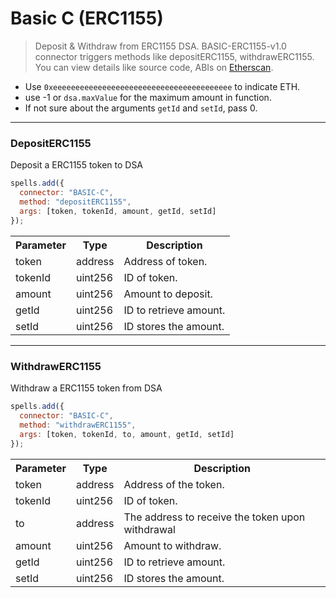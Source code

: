 # Basic C (ERC1155)
> Deposit & Withdraw from ERC1155 DSA.
BASIC-ERC1155-v1.0 connector triggers methods like depositERC1155, withdrawERC1155. You can view details like source code, ABIs on [Etherscan](https://etherscan.io/address/0x6ecbf5a77d65f857c66fe729cb3cd7835369c42b#code).

- Use `0xeeeeeeeeeeeeeeeeeeeeeeeeeeeeeeeeeeeeeeee` to indicate ETH.
- use -1 or `dsa.maxValue` for the maximum amount in function.
- If not sure about the arguments `getId` and `setId`, pass 0.

---

### DepositERC1155

Deposit a ERC1155 token to DSA

```javascript
spells.add({
  connector: "BASIC-C",
  method: "depositERC1155",
  args: [token, tokenId, amount, getId, setId]
});
```

<table class="table">
  <tr>
    <th>Parameter</th>
    <th>Type</th>
    <th>Description</th>
  </tr>
   <tr>
     <td><Badge>token</Badge></td>
     <td><Badge>address</Badge></td>
     <td>Address of token.</td>
   <tr>
   <tr>
     <td><Badge>tokenId</Badge></td>
     <td><Badge>uint256</Badge></td>
     <td>ID of token.</td>
   <tr>
   <tr>
     <td><Badge>amount</Badge></td>
     <td><Badge>uint256</Badge></td>
     <td>Amount to deposit.</td>
   <tr>
   <tr>
     <td><Badge>getId</Badge></td>
     <td><Badge>uint256</Badge></td>
     <td>ID to retrieve amount.</td>
   <tr>
   <tr>
     <td><Badge>setId</Badge></td>
     <td><Badge>uint256</Badge></td>
     <td>ID stores the amount.</td>
   <tr>
</table>

---

### WithdrawERC1155

Withdraw a ERC1155 token from DSA

```javascript
spells.add({
  connector: "BASIC-C",
  method: "withdrawERC1155",
  args: [token, tokenId, to, amount, getId, setId]
});
```

<table class="table">
  <tr>
    <th>Parameter</th>
    <th>Type</th>
    <th>Description</th>
  </tr>
   <tr>
     <td><Badge>token</Badge></td>
     <td><Badge>address</Badge></td>
     <td>Address of the token.</td>
   <tr>
   <tr>
     <td><Badge>tokenId</Badge></td>
     <td><Badge>uint256</Badge></td>
     <td>ID of token.</td>
   <tr>
   <tr>
     <td><Badge>to</Badge></td>
     <td><Badge>address</Badge></td>
     <td>The address to receive the token upon withdrawal</td>
   <tr>
   <tr>
     <td><Badge>amount</Badge></td>
     <td><Badge>uint256</Badge></td>
     <td>Amount to withdraw.</td>
   <tr>
   <tr>
     <td><Badge>getId</Badge></td>
     <td><Badge>uint256</Badge></td>
     <td>ID to retrieve amount.</td>
   <tr>
   <tr>
     <td><Badge>setId</Badge></td>
     <td><Badge>uint256</Badge></td>
     <td>ID stores the amount.</td>
   <tr>
</table>